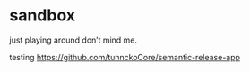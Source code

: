 # sandbox

just playing around don’t mind me.

testing https://github.com/tunnckoCore/semantic-release-app
